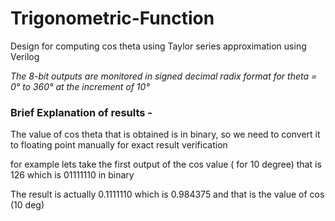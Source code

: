 # Trigonometric-Function

Design for computing cos theta using Taylor series approximation using Verilog

*The 8-bit outputs are monitored in signed decimal radix format for theta = 0° to 360° at the increment of 10°*

### Brief Explanation of results -

The value of cos theta that is obtained is in binary, so we need to convert it to floating point manually for exact result verification

for example lets take the first output of the cos value ( for 10 degree) that is 126 which is 01111110 in binary

The result is actually 0.1111110 which is 0.984375 and that is the value of cos (10 deg)
